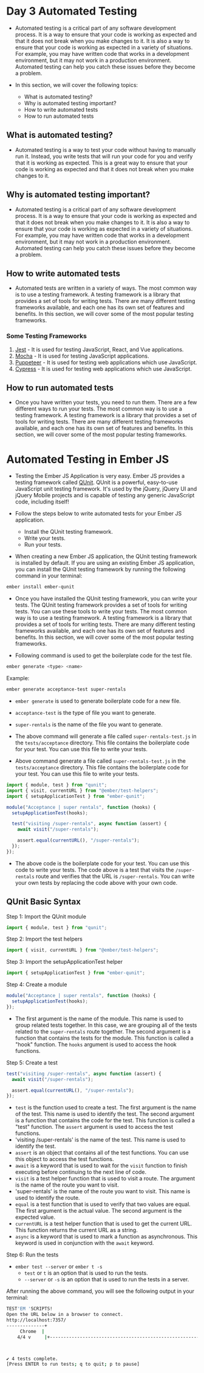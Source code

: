 # Day 3 Automated Testing

- Automated testing is a critical part of any software development process. It is a way to ensure that your code is working as expected and that it does not break when you make changes to it. It is also a way to ensure that your code is working as expected in a variety of situations. For example, you may have written code that works in a development environment, but it may not work in a production environment. Automated testing can help you catch these issues before they become a problem.

- In this section, we will cover the following topics:

  - What is automated testing?
  - Why is automated testing important?
  - How to write automated tests
  - How to run automated tests

## What is automated testing?

- Automated testing is a way to test your code without having to manually run it. Instead, you write tests that will run your code for you and verify that it is working as expected. This is a great way to ensure that your code is working as expected and that it does not break when you make changes to it.

## Why is automated testing important?

- Automated testing is a critical part of any software development process. It is a way to ensure that your code is working as expected and that it does not break when you make changes to it. It is also a way to ensure that your code is working as expected in a variety of situations. For example, you may have written code that works in a development environment, but it may not work in a production environment. Automated testing can help you catch these issues before they become a problem.

## How to write automated tests

- Automated tests are written in a variety of ways. The most common way is to use a testing framework. A testing framework is a library that provides a set of tools for writing tests. There are many different testing frameworks available, and each one has its own set of features and benefits. In this section, we will cover some of the most popular testing frameworks.

### Some Testing Frameworks

1. [Jest](https://jestjs.io/) - It is used for testing JavaScript, React, and Vue applications.
2. [Mocha](https://mochajs.org/) - It is used for testing JavaScript applications.
3. [Puppeteer](https://puppeteer.dev/) - It is used for testing web applications which use JavaScript.
4. [Cypress](https://www.cypress.io/) - It is used for testing web applications which use JavaScript.

## How to run automated tests

- Once you have written your tests, you need to run them. There are a few different ways to run your tests. The most common way is to use a testing framework. A testing framework is a library that provides a set of tools for writing tests. There are many different testing frameworks available, and each one has its own set of features and benefits. In this section, we will cover some of the most popular testing frameworks.

# Automated Testing in Ember JS

- Testing the Ember JS Application is very easy. Ember JS provides a testing framework called [QUnit](https://qunitjs.com/). QUnit is a powerful, easy-to-use JavaScript unit testing framework. It's used by the jQuery, jQuery UI and jQuery Mobile projects and is capable of testing any generic JavaScript code, including itself!

- Follow the steps below to write automated tests for your Ember JS application.
  - Install the QUnit testing framework.
  - Write your tests.
  - Run your tests.
- When creating a new Ember JS application, the QUnit testing framework is installed by default. If you are using an existing Ember JS application, you can install the QUnit testing framework by running the following command in your terminal:

```bash
ember install ember-qunit
```

- Once you have installed the QUnit testing framework, you can write your tests. The QUnit testing framework provides a set of tools for writing tests. You can use these tools to write your tests. The most common way is to use a testing framework. A testing framework is a library that provides a set of tools for writing tests. There are many different testing frameworks available, and each one has its own set of features and benefits. In this section, we will cover some of the most popular testing frameworks.

- Following command is used to get the boilerplate code for the test file.

```bash
ember generate <type> <name>
```

Example:

```bash
ember generate acceptance-test super-rentals
```

- `ember generate` is used to generate boilerplate code for a new file.
- `acceptance-test` is the type of file you want to generate.
- `super-rentals` is the name of the file you want to generate.

- The above command will generate a file called `super-rentals-test.js` in the `tests/acceptance` directory. This file contains the boilerplate code for your test. You can use this file to write your tests.

- Above command generate a file called `super-rentals-test.js` in the `tests/acceptance` directory. This file contains the boilerplate code for your test. You can use this file to write your tests.

```js
import { module, test } from "qunit";
import { visit, currentURL } from "@ember/test-helpers";
import { setupApplicationTest } from "ember-qunit";

module("Acceptance | super rentals", function (hooks) {
  setupApplicationTest(hooks);

  test("visiting /super-rentals", async function (assert) {
    await visit("/super-rentals");

    assert.equal(currentURL(), "/super-rentals");
  });
});
```

- The above code is the boilerplate code for your test. You can use this code to write your tests. The code above is a test that visits the `/super-rentals` route and verifies that the URL is `/super-rentals`. You can write your own tests by replacing the code above with your own code.

## QUnit Basic Syntax

Step 1: Import the QUnit module

```js
import { module, test } from "qunit";
```

Step 2: Import the test helpers

```js
import { visit, currentURL } from "@ember/test-helpers";
```

Step 3: Import the setupApplicationTest helper

```js
import { setupApplicationTest } from "ember-qunit";
```

Step 4: Create a module

```js
module("Acceptance | super rentals", function (hooks) {
  setupApplicationTest(hooks);
});
```

- The first argument is the name of the module. This name is used to group related tests together. In this case, we are grouping all of the tests related to the `super-rentals` route together. The second argument is a function that contains the tests for the module. This function is called a "hook" function. The `hooks` argument is used to access the hook functions.

Step 5: Create a test

```js
test("visiting /super-rentals", async function (assert) {
  await visit("/super-rentals");

  assert.equal(currentURL(), "/super-rentals");
});
```

- `test` is the function used to create a test. The first argument is the name of the test. This name is used to identify the test. The second argument is a function that contains the code for the test. This function is called a "test" function. The `assert` argument is used to access the test functions.
- 'visiting /super-rentals' is the name of the test. This name is used to identify the test.
- `assert` is an object that contains all of the test functions. You can use this object to access the test functions.
- `await` is a keyword that is used to wait for the `visit` function to finish executing before continuing to the next line of code.
- `visit` is a test helper function that is used to visit a route. The argument is the name of the route you want to visit.
- 'super-rentals' is the name of the route you want to visit. This name is used to identify the route.
- `equal` is a test function that is used to verify that two values are equal. The first argument is the actual value. The second argument is the expected value.
- `currentURL` is a test helper function that is used to get the current URL. This function returns the current URL as a string.
- `async` is a keyword that is used to mark a function as asynchronous. This keyword is used in conjunction with the `await` keyword.

Step 6: Run the tests

- `ember test --server` or `ember t -s`
  - `test` or `t` is an option that is used to run the tests.
  - `--server` or `-s` is an option that is used to run the tests in a server.

After running the above command, you will see the following output in your terminal:

```bash
TEST'EM 'SCRIPTS!
Open the URL below in a browser to connect.
http://localhost:7357/
--------------+
     Chrome  |
    4/4 v     |+----------------------------------------------------------------------------------------------------+



✔ 4 tests complete.
[Press ENTER to run tests; q to quit; p to pause]
```
